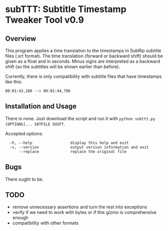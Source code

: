 # subTTT: Subtitle Timestamp Tweaker Tool v0.9

## Overview
This program applies a time translation to the timestamps in SubRip subtitle 
files (.srt format).
The time translation (forward or backward shift) should be given as a float
and in seconds. Minus signs are interpreted as a backward shift (so the 
subtitles will be shown earlier than before).


Currently, there is only compatibility with subtitle files that have timestamps like this:

`00:01:43,108 --> 00:01:44,796`


## Installation and Usage
There is none. Just download the script and run it with
`python subttt.py [OPTIONS]... SRTFILE SHIFT`.

Accepted options: 
``` 
  -h, --help                 display this help and exit
  -v, --version              output version information and exit
      --replace              replace the original file
```


## Bugs
There ought to be.

## TODO
* remove unnecessary assertions and turn the rest into exceptions
* verify if we need to work with bytes or if this gizmo is comprehensive enough
* compatibility with other formats
